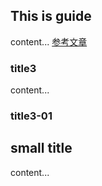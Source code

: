 
## This is guide
content...
[参考文章](https://www.jianshu.com/p/2ac5727947cd)

### title3
content...

### title3-01

## small title
content...